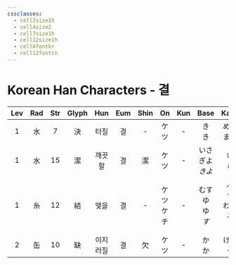 ```yaml
---
cssclasses:
  - cell2size1h
  - cell4size2
  - cell7size1h
  - cell12size1h
  - cell4fontkr
  - cell12fontcn
---
```


# Korean Han Characters - 결

| Lev | Rad | Str | Glyph | Hun  | Eum | Shin |    On    | Kun |        Base         |         Kana         | Simp |    Man     |  Can  |
| :-: | :-: | :-: | :---: | :--: | :-: | :--: | :------: | :-: | :-----------------: | :------------------: | :--: | :--------: | :---: |
|  1  |  水  |  7  |   決   |  터질  |  결  |  -   |    ケツ    |  -  |       き<br>き        |       める<br>まる       |  决   |    jué     | kyut3 |
|  1  |  水  | 15  |   潔   | 깨끗할  |  결  |  潔   |    ケツ    |  -  |    いさぎよ<br>*きよ*     |       い<br>*い*       |  洁   |    jié     | git3  |
|  1  |  糸  | 12  |   結   |  맺을  |  결  |  -   | ケツ<br>ケチ |  -  | むす<br>ゆ<br>ゆ<br>*す* | ぶ<br>う<br>わえる<br>*く* |  结   | jiē<br>jié | git3  |
|  2  |  缶  | 10  |   缺   | 이지러질 |  결  |  欠   |    ケツ    |  -  |       か<br>か        |       ける<br>く        |  -   |    quē     | kyut3 |
